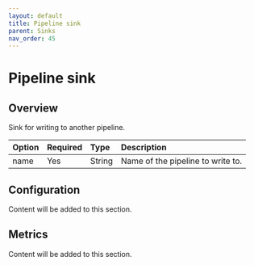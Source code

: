 ```yaml
---
layout: default
title: Pipeline sink
parent: Sinks
nav_order: 45
---
```


# Pipeline sink

## Overview

Sink for writing to another pipeline.

Option | Required | Type | Description
:--- | :--- | :--- | :---
name | Yes | String | Name of the pipeline to write to.

## Configuration

Content will be added to this section.

## Metrics

Content will be added to this section.
